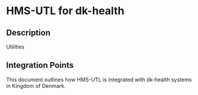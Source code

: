 # HMS-UTL for dk-health

## Description

Utilities

## Integration Points

This document outlines how HMS-UTL is integrated with dk-health systems in Kingdom of Denmark.
